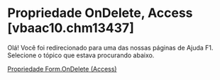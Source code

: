 
# Propriedade OnDelete, Access [vbaac10.chm13437]

Olá! Você foi redirecionado para uma das nossas páginas de Ajuda F1. Selecione o tópico que estava procurando abaixo.

[Propriedade Form.OnDelete (Access)](http://msdn.microsoft.com/library/97cfb9eb-e1c7-a879-a8aa-d26ff337efbb%28Office.15%29.aspx)
